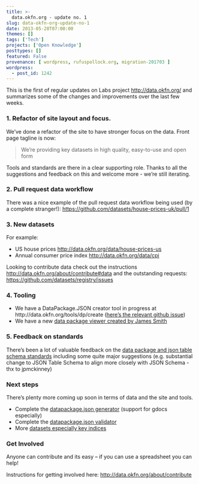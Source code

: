 ```yaml
---
title: >-
  data.okfn.org - update no. 1
slug: data-okfn-org-update-no-1
date: 2013-05-28T07:00:00
themes: []
tags: ['Tech']
projects: ['Open Knowledge']
posttypes: []
featured: False
provenance: [ wordpress, rufuspollock.org, migration-201703 ]
wordpress:
  - post_id: 1242
---
```


<p>This is the first of regular updates on Labs project <a href="http://data.okfn.org/">http://data.okfn.org/</a>
and summarizes some of the changes and improvements over the last few weeks.</p>

<h3 id="refactor-of-site-layout-and-focus">1. Refactor of site layout and focus.</h3>

<p>We’ve done a refactor of the site to have stronger focus on the data. Front page tagline is now:</p>

<blockquote>
  <p>We’re providing key datasets in high quality, easy-to-use and open form</p>
</blockquote>

<p>Tools and standards are there in a clear supporting role. Thanks to all the suggestions and feedback on this and welcome more - we’re still iterating.</p>

<h3 id="pull-request-data-workflow">2. Pull request data workflow</h3>

<p>There was a nice example of the pull request data workflow being used (by a complete stranger!): <a href="https://github.com/datasets/house-prices-uk/pull/1">https://github.com/datasets/house-prices-uk/pull/1</a></p>

<h3 id="new-datasets">3. New datasets</h3>

<p>For example:</p>

<ul>
  <li>US house prices <a href="http://data.okfn.org/data/house-prices-us">http://data.okfn.org/data/house-prices-us</a></li>
  <li>Annual consumer price index <a href="http://data.okfn.org/data/cpi">http://data.okfn.org/data/cpi</a></li>
</ul>

<p>Looking to contribute data check out the instructions <a href="http://data.okfn.org/about/contribute#data">http://data.okfn.org/about/contribute#data</a> and the outstanding requests: <a href="https://github.com/datasets/registry/issues">https://github.com/datasets/registry/issues</a></p>

<h3 id="tooling">4. Tooling</h3>

<ul>
  <li>We have a DataPackage.JSON creator tool in progress at http://data.okfn.org/tools/dp/create (<a href="https://github.com/okfn/data.okfn.org/issues/28">here’s the relevant github issue</a>)</li>
  <li>We have a new <a href="http://data.okfn.org/tools">data package viewer created by James Smith</a></li>
</ul>

<h3 id="feedback-on-standards">5. Feedback on standards</h3>

<p>There’s been a lot of valuable feedback on the <a href="http://data.okfn.org/standards">data package and json table schema standards</a> including some quite major suggestions (e.g. substantial change to JSON Table Schema to align more closely with JSON Schema - thx to jpmckinney)</p>

<h3 id="next-steps">Next steps</h3>

<p>There’s plenty more coming up soon in terms of data and the site and tools.</p>

<ul>
  <li>Complete the <a href="https://github.com/okfn/data.okfn.org/issues/28">datapackage.json generator</a> (support for gdocs especially)</li>
  <li>Complete the <a href="https://github.com/okfn/data.okfn.org/issues/27">datapackage.json validator</a></li>
  <li>More <a href="http://data.okfn.org/about/contribute#data">datasets especially key indices</a></li>
</ul>

<h3 id="get-involved">Get Involved</h3>

<p>Anyone can contribute and its easy – if you can use a spreadsheet you can help!</p>

<p>Instructions for getting involved here: <a href="http://data.okfn.org/about/contribute">http://data.okfn.org/about/contribute</a></p>




